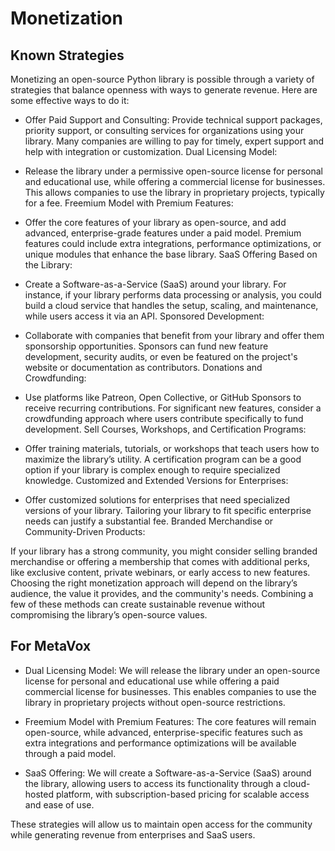 # Monetization

## Known Strategies
Monetizing an open-source Python library is possible through a variety of strategies that balance openness with ways to generate revenue. Here are some effective ways to do it:

- Offer Paid Support and Consulting:
Provide technical support packages, priority support, or consulting services for organizations using your library. Many companies are willing to pay for timely, expert support and help with integration or customization.
Dual Licensing Model:

- Release the library under a permissive open-source license for personal and educational use, while offering a commercial license for businesses. This allows companies to use the library in proprietary projects, typically for a fee.
Freemium Model with Premium Features:

- Offer the core features of your library as open-source, and add advanced, enterprise-grade features under a paid model. Premium features could include extra integrations, performance optimizations, or unique modules that enhance the base library.
SaaS Offering Based on the Library:

- Create a Software-as-a-Service (SaaS) around your library. For instance, if your library performs data processing or analysis, you could build a cloud service that handles the setup, scaling, and maintenance, while users access it via an API.
Sponsored Development:

- Collaborate with companies that benefit from your library and offer them sponsorship opportunities. Sponsors can fund new feature development, security audits, or even be featured on the project's website or documentation as contributors.
Donations and Crowdfunding:

- Use platforms like Patreon, Open Collective, or GitHub Sponsors to receive recurring contributions. For significant new features, consider a crowdfunding approach where users contribute specifically to fund development.
Sell Courses, Workshops, and Certification Programs:

- Offer training materials, tutorials, or workshops that teach users how to maximize the library’s utility. A certification program can be a good option if your library is complex enough to require specialized knowledge.
Customized and Extended Versions for Enterprises:

- Offer customized solutions for enterprises that need specialized versions of your library. Tailoring your library to fit specific enterprise needs can justify a substantial fee.
Branded Merchandise or Community-Driven Products:

If your library has a strong community, you might consider selling branded merchandise or offering a membership that comes with additional perks, like exclusive content, private webinars, or early access to new features.
Choosing the right monetization approach will depend on the library’s audience, the value it provides, and the community's needs. Combining a few of these methods can create sustainable revenue without compromising the library’s open-source values.


## For MetaVox

- Dual Licensing Model: We will release the library under an open-source license for personal and educational use while offering a paid commercial license for businesses. This enables companies to use the library in proprietary projects without open-source restrictions.

- Freemium Model with Premium Features: The core features will remain open-source, while advanced, enterprise-specific features such as extra integrations and performance optimizations will be available through a paid model.

- SaaS Offering: We will create a Software-as-a-Service (SaaS) around the library, allowing users to access its functionality through a cloud-hosted platform, with subscription-based pricing for scalable access and ease of use.

These strategies will allow us to maintain open access for the community while generating revenue from enterprises and SaaS users.


